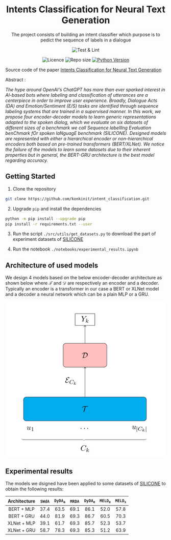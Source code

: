 <h1 align="center">
    Intents Classification for Neural Text Generation 
    <br/>
</h1>

<p align="center">The project consists of building an intent classifier which purpose is to pedict the sequence of labels 
in a dialogue <br/> </p>

<p align="center">
    <img alt="Test & Lint" src="https://img.shields.io/github/actions/workflow/status/konkinit/intent_classification/test_lint.yaml?label=Lint%20and%20TEST&style=for-the-badge">
</p>

<p align="center">
    <img alt="Licence" src="https://img.shields.io/bower/l/MI?style=for-the-badge"> <img alt="Repo size" src="https://img.shields.io/github/repo-size/konkinit/intent_classification?style=for-the-badge"> <a href="https://www.python.org/downloads/release/python-3100/" 
target="_blank"><img src="https://img.shields.io/badge/python-3.10-blue.svg?style=for-the-badge" alt="Python Version" /></a>
</p>

Source code of the paper [Intents Classification for Neural Text Generation](https://fr.overleaf.com/read/ryrvbgysmnck)

Abstract :

*The hype around OpenAI's ChatGPT has more than ever sparked interest in AI-based bots where labeling and classification of utterances are a centerpiece in order to improve user experience. Broadly, Dialogue Acts (DA) and Emotion/Sentiment (E/S) tasks are identified through sequence labeling systems that are trained in a supervised manner. In this work, we propose four encoder-decoder models 
to learn generic representations adapted to the spoken dialog, which we evaluate on six datasets of different sizes of a benchmark we call Sequence labellIng
Evaluation benChmark fOr spoken laNguagE benchmark (SILICONE). Designed models are represented with either a hierarchical encoder or non-hierarchical encoders both based on pre-trained transformers (BERT/XLNet). We notice the failure of the models to learn some datasets due to their inherent properties but in general, the BERT-GRU architecture is the best model regarding accuracy.*

## Getting Started

1. Clone the repository
```bash
git clone https://github.com/konkinit/intent_classification.git
```

2. Upgrade `pip` and install the dependencies
```bash
python -m pip install --upgrade pip
pip install -r requirements.txt --user
```

3. Run the script `./src/utils/get_datasets.py` to download the part of experiment datasets of [SILICONE](https://huggingface.co/datasets/silicone)

4. Run the notebook `./notebooks/experimental_results.ipynb`


## Architecture of used models

We design 4 models based on the below encoder-decoder architecture as shown below where $\mathcal{T}$ and $\mathcal{D}$ are 
respectively an encoder and a decoder. Typically an encoder is a transformer in our case a BERT or XLNet model 
and a decoder a neural network which can be a plain MLP or a GRU.

![archi_plot](./figs/archi.png)


## Experimental results

The models we dsigned have been applied to some datasets of [SILICONE](https://huggingface.co/datasets/silicone)
to obtain the following results:

|  Architecture  | $\mathtt{SWdA}$ | $\mathtt{DyDA_a}$ | $\mathtt{MRDA}$ | $\mathtt{DyDA_e}$ | $\mathtt{MELD_e}$ | $\mathtt{MELD_s}$ |
|:--------------:|:---------------:|:-----------------:|:---------------:|:---------------:|:---------------:|:----------------:|
| BERT + MLP   | 37.4 | 63.5 | 69.1 | 86.1 | 52.0 | 57.8 |
| BERT + GRU   | 44.0 | 81.9 | 69.3 | 86.7 | 60.5 | 70.3 |
| XLNet + MLP  | 39.1 | 61.7 | 69.3 | 85.7 | 52.3 | 53.7 |
| XLNet + GRU  | 58.7 | 78.3 | 69.3 | 85.3 | 51.2 | 63.9 |
